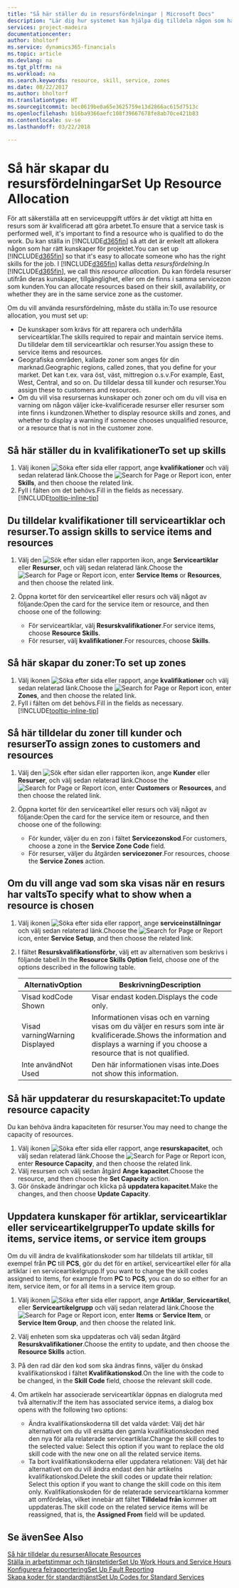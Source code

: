 ```yaml
---
title: "Så här ställer du in resursfördelningar | Microsoft Docs"
description: "Lär dig hur systemet kan hjälpa dig tilldela någon som har de kvalifikationer som krävs för att tillhandahålla tjänster."
services: project-madeira
documentationcenter: 
author: bholtorf
ms.service: dynamics365-financials
ms.topic: article
ms.devlang: na
ms.tgt_pltfrm: na
ms.workload: na
ms.search.keywords: resource, skill, service, zones
ms.date: 08/22/2017
ms.author: bholtorf
ms.translationtype: HT
ms.sourcegitcommit: bec0619be0a65e3625759e13d2866ac615d7513c
ms.openlocfilehash: b16ba9366aefc108f39667678fe8ab70ce421b83
ms.contentlocale: sv-se
ms.lasthandoff: 03/22/2018

---
```


# <a name="set-up-resource-allocation"></a><span data-ttu-id="4eb8b-103">Så här skapar du resursfördelningar</span><span class="sxs-lookup"><span data-stu-id="4eb8b-103">Set Up Resource Allocation</span></span>
<span data-ttu-id="4eb8b-104">För att säkerställa att en serviceuppgift utförs är det viktigt att hitta en resurs som är kvalificerad att göra arbetet.</span><span class="sxs-lookup"><span data-stu-id="4eb8b-104">To ensure that a service task is performed well, it's important to find a resource who is qualified to do the work.</span></span> <span data-ttu-id="4eb8b-105">Du kan ställa in [!INCLUDE[d365fin](includes/d365fin_md.md)] så att det är enkelt att allokera någon som har rätt kunskaper för projektet.</span><span class="sxs-lookup"><span data-stu-id="4eb8b-105">You can set up [!INCLUDE[d365fin](includes/d365fin_md.md)] so that it's easy to allocate someone who has the right skills for the job.</span></span> <span data-ttu-id="4eb8b-106">I [!INCLUDE[d365fin](includes/d365fin_md.md)] kallas detta _resursfördelning_.</span><span class="sxs-lookup"><span data-stu-id="4eb8b-106">In [!INCLUDE[d365fin](includes/d365fin_md.md)], we call this _resource allocation_.</span></span> <span data-ttu-id="4eb8b-107">Du kan fördela resurser utifrån deras kunskaper, tillgänglighet, eller om de finns i samma servicezon som kunden.</span><span class="sxs-lookup"><span data-stu-id="4eb8b-107">You can allocate resources based on their skill, availability, or whether they are in the same service zone as the customer.</span></span> 

<span data-ttu-id="4eb8b-108">Om du vill använda resursfördelning, måste du ställa in:</span><span class="sxs-lookup"><span data-stu-id="4eb8b-108">To use resource allocation, you must set up:</span></span>  
  
* <span data-ttu-id="4eb8b-109">De kunskaper som krävs för att reparera och underhålla serviceartiklar.</span><span class="sxs-lookup"><span data-stu-id="4eb8b-109">The skills required to repair and maintain service items.</span></span> <span data-ttu-id="4eb8b-110">Du tilldelar dem till serviceartiklar och resurser.</span><span class="sxs-lookup"><span data-stu-id="4eb8b-110">You assign these to service items and resources.</span></span>  
* <span data-ttu-id="4eb8b-111">Geografiska områden, kallade zoner som anges för din marknad.</span><span class="sxs-lookup"><span data-stu-id="4eb8b-111">Geographic regions, called zones, that you define for your market.</span></span> <span data-ttu-id="4eb8b-112">Det kan t.ex. vara öst, väst, mittregion o.s.v.</span><span class="sxs-lookup"><span data-stu-id="4eb8b-112">For example, East, West, Central, and so on.</span></span> <span data-ttu-id="4eb8b-113">Du tilldelar dessa till kunder och resurser.</span><span class="sxs-lookup"><span data-stu-id="4eb8b-113">You assign these to customers and resources.</span></span>  
* <span data-ttu-id="4eb8b-114">Om du vill visa resursernas kunskaper och zoner och om du vill visa en varning om någon väljer icke-kvalificerade resurser eller resurser som inte finns i kundzonen.</span><span class="sxs-lookup"><span data-stu-id="4eb8b-114">Whether to display resource skills and zones, and whether to display a warning if someone chooses unqualified resource, or a resource that is not in the customer zone.</span></span>  

## <a name="to-set-up-skills"></a><span data-ttu-id="4eb8b-115">Så här ställer du in kvalifikationer</span><span class="sxs-lookup"><span data-stu-id="4eb8b-115">To set up skills</span></span>
1. <span data-ttu-id="4eb8b-116">Välj ikonen ![Söka efter sida eller rapport](media/ui-search/search_small.png "Ikonen Söka efter sida eller rapport"), ange **kvalifikationer** och välj sedan relaterad länk.</span><span class="sxs-lookup"><span data-stu-id="4eb8b-116">Choose the ![Search for Page or Report](media/ui-search/search_small.png "Search for Page or Report icon") icon, enter **Skills**, and then choose the related link.</span></span>  
2. <span data-ttu-id="4eb8b-117">Fyll i fälten om det behövs.</span><span class="sxs-lookup"><span data-stu-id="4eb8b-117">Fill in the fields as necessary.</span></span> [!INCLUDE[tooltip-inline-tip](includes/tooltip-inline-tip_md.md)]  

## <a name="to-assign-skills-to-service-items-and-resources"></a><span data-ttu-id="4eb8b-118">Du tilldelar kvalifikationer till serviceartiklar och resurser.</span><span class="sxs-lookup"><span data-stu-id="4eb8b-118">To assign skills to service items and resources</span></span>
1. <span data-ttu-id="4eb8b-119">Välj den ![Sök efter sidan eller rapporten](media/ui-search/search_small.png "Sök efter sidan eller rapporten") ikon, ange **Serviceartiklar** eller **Resurser**, och välj sedan relaterad länk.</span><span class="sxs-lookup"><span data-stu-id="4eb8b-119">Choose the ![Search for Page or Report](media/ui-search/search_small.png "Search for Page or Report icon") icon, enter **Service Items** or **Resources**, and then choose the related link.</span></span>  
2. <span data-ttu-id="4eb8b-120">Öppna kortet för den serviceartikel eller resurs och välj något av följande:</span><span class="sxs-lookup"><span data-stu-id="4eb8b-120">Open the card for the service item or resource, and then choose one of the following:</span></span>  
  
    * <span data-ttu-id="4eb8b-121">För serviceartiklar, välj **Resurskvalifikationer**.</span><span class="sxs-lookup"><span data-stu-id="4eb8b-121">For service items, choose **Resource Skills**.</span></span>  
    * <span data-ttu-id="4eb8b-122">För resurser, välj **kvalifikationer**.</span><span class="sxs-lookup"><span data-stu-id="4eb8b-122">For resources, choose **Skills**.</span></span>  

## <a name="to-set-up-zones"></a><span data-ttu-id="4eb8b-123">Så här skapar du zoner:</span><span class="sxs-lookup"><span data-stu-id="4eb8b-123">To set up zones</span></span>
1. <span data-ttu-id="4eb8b-124">Välj ikonen ![Söka efter sida eller rapport](media/ui-search/search_small.png "Ikonen Söka efter sida eller rapport"), ange **kvalifikationer** och välj sedan relaterad länk.</span><span class="sxs-lookup"><span data-stu-id="4eb8b-124">Choose the ![Search for Page or Report](media/ui-search/search_small.png "Search for Page or Report icon") icon, enter **Zones**, and then choose the related link.</span></span>  
2. <span data-ttu-id="4eb8b-125">Fyll i fälten om det behövs.</span><span class="sxs-lookup"><span data-stu-id="4eb8b-125">Fill in the fields as necessary.</span></span> [!INCLUDE[tooltip-inline-tip](includes/tooltip-inline-tip_md.md)]  

## <a name="to-assign-zones-to-customers-and-resources"></a><span data-ttu-id="4eb8b-126">Så här tilldelar du zoner till kunder och resurser</span><span class="sxs-lookup"><span data-stu-id="4eb8b-126">To assign zones to customers and resources</span></span> 
1. <span data-ttu-id="4eb8b-127">Välj den ![Sök efter sidan eller rapporten](media/ui-search/search_small.png "Sök efter sidan eller rapporten") ikon, ange **Kunder** eller **Resurser**, och välj sedan relaterad länk.</span><span class="sxs-lookup"><span data-stu-id="4eb8b-127">Choose the ![Search for Page or Report](media/ui-search/search_small.png "Search for Page or Report icon") icon, enter **Customers** or **Resources**, and then choose the related link.</span></span>  
2. <span data-ttu-id="4eb8b-128">Öppna kortet för den serviceartikel eller resurs och välj något av följande:</span><span class="sxs-lookup"><span data-stu-id="4eb8b-128">Open the card for the service item or resource, and then choose one of the following:</span></span>  
  
    * <span data-ttu-id="4eb8b-129">För kunder, väljer du en zon i fältet **Servicezonskod**.</span><span class="sxs-lookup"><span data-stu-id="4eb8b-129">For customers, choose a zone in the **Service Zone Code** field.</span></span>  
    * <span data-ttu-id="4eb8b-130">För resurser, väljer du åtgärden **servicezoner**.</span><span class="sxs-lookup"><span data-stu-id="4eb8b-130">For resources, choose the **Service Zones** action.</span></span>  

## <a name="to-specify-what-to-show-when-a-resource-is-chosen"></a><span data-ttu-id="4eb8b-131">Om du vill ange vad som ska visas när en resurs har valts</span><span class="sxs-lookup"><span data-stu-id="4eb8b-131">To specify what to show when a resource is chosen</span></span>
1. <span data-ttu-id="4eb8b-132">Välj ikonen ![Söka efter sida eller rapport](media/ui-search/search_small.png "Ikonen Söka efter sida eller rapport"), ange **serviceinställningar** och välj sedan relaterad länk.</span><span class="sxs-lookup"><span data-stu-id="4eb8b-132">Choose the ![Search for Page or Report](media/ui-search/search_small.png "Search for Page or Report icon") icon, enter **Service Setup**, and then choose the related link.</span></span> 
2. <span data-ttu-id="4eb8b-133">I fältet **Resurskvalifikationsförbr**, välj ett av alternativen som beskrivs i följande tabell.</span><span class="sxs-lookup"><span data-stu-id="4eb8b-133">In the **Resource Skills Option** field, choose one of the options described in the following table.</span></span>  
  
    |<span data-ttu-id="4eb8b-134">**Alternativ**</span><span class="sxs-lookup"><span data-stu-id="4eb8b-134">**Option**</span></span>|<span data-ttu-id="4eb8b-135">**Beskrivning**</span><span class="sxs-lookup"><span data-stu-id="4eb8b-135">**Description**</span></span>|  
    |------------|-------------|  
    |<span data-ttu-id="4eb8b-136">Visad kod</span><span class="sxs-lookup"><span data-stu-id="4eb8b-136">Code Shown</span></span> | <span data-ttu-id="4eb8b-137">Visar endast koden.</span><span class="sxs-lookup"><span data-stu-id="4eb8b-137">Displays the code only.</span></span>|  
    |<span data-ttu-id="4eb8b-138">Visad varning</span><span class="sxs-lookup"><span data-stu-id="4eb8b-138">Warning Displayed</span></span> | <span data-ttu-id="4eb8b-139">Informationen visas och en varning visas om du väljer en resurs som inte är kvalificerade.</span><span class="sxs-lookup"><span data-stu-id="4eb8b-139">Shows the information and displays a warning if you choose a resource that is not qualified.</span></span>|  
    |<span data-ttu-id="4eb8b-140">Inte använd</span><span class="sxs-lookup"><span data-stu-id="4eb8b-140">Not Used</span></span> | <span data-ttu-id="4eb8b-141">Den här informationen visas inte.</span><span class="sxs-lookup"><span data-stu-id="4eb8b-141">Does not show this information.</span></span>|  

## <a name="to-update-resource-capacity"></a><span data-ttu-id="4eb8b-142">Så här uppdaterar du resurskapacitet:</span><span class="sxs-lookup"><span data-stu-id="4eb8b-142">To update resource capacity</span></span>  
<span data-ttu-id="4eb8b-143">Du kan behöva ändra kapaciteten för resurser.</span><span class="sxs-lookup"><span data-stu-id="4eb8b-143">You may need to change the capacity of resources.</span></span>  
  
1. <span data-ttu-id="4eb8b-144">Välj ikonen ![Söka efter sida eller rapport](media/ui-search/search_small.png "Ikonen Söka efter sida eller rapport"), ange **resurskapacitet**, och välj sedan relaterad länk.</span><span class="sxs-lookup"><span data-stu-id="4eb8b-144">Choose the ![Search for Page or Report](media/ui-search/search_small.png "Search for Page or Report icon") icon, enter **Resource Capacity**, and then choose the related link.</span></span>  
2. <span data-ttu-id="4eb8b-145">Välj resursen och välj sedan åtgärd **Ange kapacitet**.</span><span class="sxs-lookup"><span data-stu-id="4eb8b-145">Choose the resource, and then choose the **Set Capacity** action.</span></span>  
3. <span data-ttu-id="4eb8b-146">Gör önskade ändringar och klicka på **uppdatera kapacitet**.</span><span class="sxs-lookup"><span data-stu-id="4eb8b-146">Make the changes, and then choose **Update Capacity**.</span></span>  

## <a name="to-update-skills-for-items-service-items-or-service-item-groups"></a><span data-ttu-id="4eb8b-147">Uppdatera kunskaper för artiklar, serviceartiklar eller serviceartikelgrupper</span><span class="sxs-lookup"><span data-stu-id="4eb8b-147">To update skills for items, service items, or service item groups</span></span>
<span data-ttu-id="4eb8b-148">Om du vill ändra de kvalifikationskoder som har tilldelats till artiklar, till exempel från **PC** till **PCS**, gör du det för en artikel, serviceartikel eller för alla artiklar i en serviceartikelgrupp.</span><span class="sxs-lookup"><span data-stu-id="4eb8b-148">If you want to change the skill codes assigned to items, for example from **PC** to **PCS**, you can do so either for an item, service item, or for all items in a service item group.</span></span>  
  
1. <span data-ttu-id="4eb8b-149">Välj ikonen ![Söka efter sida eller rapport](media/ui-search/search_small.png "Ikonen Söka efter sida eller rapport"), ange **Artiklar**, **Serviceartikel**, eller **Serviceartikelgrupp** och välj sedan relaterad länk.</span><span class="sxs-lookup"><span data-stu-id="4eb8b-149">Choose the ![Search for Page or Report](media/ui-search/search_small.png "Search for Page or Report icon") icon, enter **Items** or **Service Item**, or **Service Item Group**, and then choose the related link.</span></span>  
2. <span data-ttu-id="4eb8b-150">Välj enheten som ska uppdateras och välj sedan åtgärd **Resurskvalifikationer**.</span><span class="sxs-lookup"><span data-stu-id="4eb8b-150">Choose the entity to update, and then choose the **Resource Skills** action.</span></span>  
3. <span data-ttu-id="4eb8b-151">På den rad där den kod som ska ändras finns, väljer du önskad kvalifikationskod i fältet **Kvalifikationskod**.</span><span class="sxs-lookup"><span data-stu-id="4eb8b-151">On the line with the code to be changed, in the **Skill Code** field, choose the relevant skill code.</span></span>  
4.  <span data-ttu-id="4eb8b-152">Om artikeln har associerade serviceartiklar öppnas en dialogruta med två alternativ:</span><span class="sxs-lookup"><span data-stu-id="4eb8b-152">If the item has associated service items, a dialog box opens with the following two options:</span></span>  
  
    * <span data-ttu-id="4eb8b-153">Ändra kvalifikationskoderna till det valda värdet: Välj det här alternativet om du vill ersätta den gamla kvalifikationskoden med den nya för alla relaterade serviceartiklar.</span><span class="sxs-lookup"><span data-stu-id="4eb8b-153">Change the skill codes to the selected value: Select this option if you want to replace the old skill code with the new one on all the related service items.</span></span>  
    * <span data-ttu-id="4eb8b-154">Ta bort kvalifikationskoderna eller uppdatera relationen: Välj det här alternativet om du vill ändra endast den här artikelns kvalifikationskod.</span><span class="sxs-lookup"><span data-stu-id="4eb8b-154">Delete the skill codes or update their relation: Select this option if you want to change the skill code on this item only.</span></span> <span data-ttu-id="4eb8b-155">Kvalifikationskoden för de relaterade serviceartiklarna kommer att omfördelas, vilket innebär att fältet **Tilldelad från** kommer att uppdateras.</span><span class="sxs-lookup"><span data-stu-id="4eb8b-155">The skill code on the related service items will be reassigned, that is, the **Assigned From** field will be updated.</span></span>  
  
## <a name="see-also"></a><span data-ttu-id="4eb8b-156">Se även</span><span class="sxs-lookup"><span data-stu-id="4eb8b-156">See Also</span></span>
[<span data-ttu-id="4eb8b-157">Så här tilldelar du resurser</span><span class="sxs-lookup"><span data-stu-id="4eb8b-157">Allocate Resources</span></span>](service-how-to-allocate-resources.md)  
[<span data-ttu-id="4eb8b-158">Ställa in arbetstimmar och tjänstetider</span><span class="sxs-lookup"><span data-stu-id="4eb8b-158">Set Up Work Hours and Service Hours</span></span>](service-how-setup-work-service-hours.md)  
[<span data-ttu-id="4eb8b-159">Konfigurera felrapportering</span><span class="sxs-lookup"><span data-stu-id="4eb8b-159">Set Up Fault Reporting</span></span>](service-how-setup-fault-reporting.md)  
[<span data-ttu-id="4eb8b-160">Skapa koder för standardtjänst</span><span class="sxs-lookup"><span data-stu-id="4eb8b-160">Set Up Codes for Standard Services</span></span>](service-how-setup-service-coding.md)  
 


